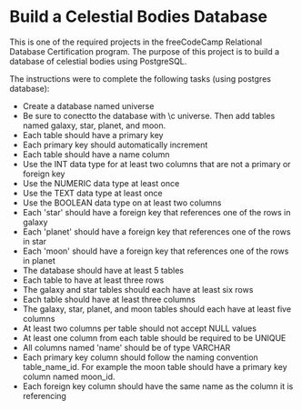 # Build a Celestial Bodies Database

This is one of the required projects in the freeCodeCamp Relational Database Certification program. The purpose of this project is to build a database of celestial 
bodies using PostgreSQL. 

The instructions were to complete the following tasks (using postgres database):

- Create a database named universe
- Be sure to conectto the database with \c universe. Then add tables named galaxy, star, planet, and moon.
- Each table should have a primary key
- Each primary key should automatically increment
- Each table should have a name column
- Use the INT data type for at least two columns that are not a primary or foreign key
- Use the NUMERIC data type at least once
- Use the TEXT data type at least once
- Use the BOOLEAN data type on at least two columns
- Each 'star' should have a foreign key that references one of the rows in galaxy
- Each 'planet' should have a foreign key that references one of the rows in star
- Each 'moon' should have a foreign key that references one of the rows in planet
- The database should have at least 5 tables
- Each table to have at least three rows
- The galaxy and star tables should each have at least six rows
- Each table should have at least three columns
- The galaxy, star, planet, and moon tables should each have at least five columns
- At least two columns per table should not accept NULL values
- At least one column from each table should be required to be UNIQUE
- All columns named 'name' should be of type VARCHAR
- Each primary key column should follow the naming convention table_name_id. For example the moon table should have a primary key column named moon_id.
- Each foreign key column should have the same name as the column it is referencing
